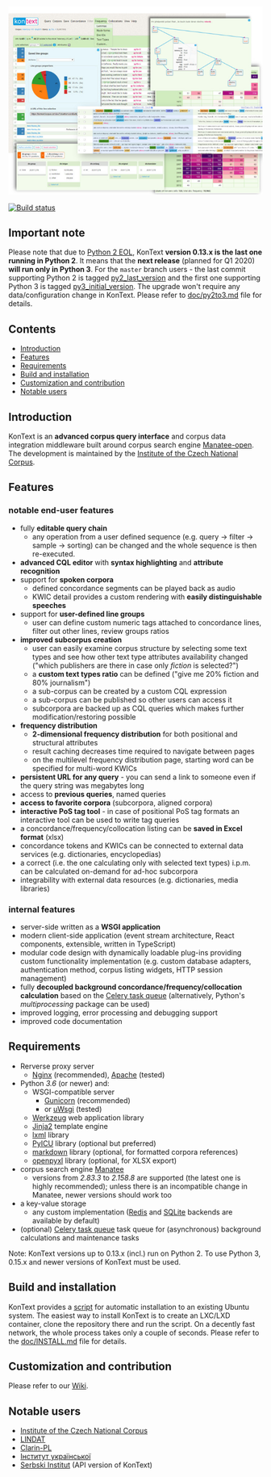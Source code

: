 ![KonText screenshot](https://github.com/czcorpus/kontext/blob/master/doc/images/kontext-screenshot1.jpg)

[![Build status](https://travis-ci.org/czcorpus/kontext.svg?branch=master)](https://travis-ci.org/czcorpus/kontext)

## Important note

Please note that due to [Python 2 EOL](https://www.python.org/doc/sunset-python-2/), KonText **version 0.13.x is the last one running in Python 2**. It means that the **next release** (planned for Q1 2020) **will run only in Python 3**. For the `master` branch users - the last commit supporting Python 2 is tagged [py2_last_version](https://github.com/czcorpus/kontext/releases/tag/py2_last_version) and the first one supporting Python 3 is tagged  [py3_initial_version](https://github.com/czcorpus/kontext/releases/tag/py3_initial_version). The upgrade won't require any data/configuration change in KonText.  Please refer to [doc/py2to3.md](doc/py2to3.md) file for details.

## Contents

* [Introduction](#introduction)
* [Features](#features)
* [Requirements](#requirements)
* [Build and installation](#build-and-installation)
* [Customization and contribution](#customization-and-contribution)
* [Notable users](#notable-users)

## Introduction

KonText is an **advanced corpus query interface** and corpus data integration middleware built around corpus search engine [Manatee-open](http://nlp.fi.muni.cz/trac/noske). The development is maintained by the [Institute of the Czech National Corpus](http://ucnk.ff.cuni.cz/).

## Features

### notable end-user features

* fully **editable query chain**
    * any operation from a user defined sequence (e.g. query -&gt; filter -&gt; sample -&gt; sorting) can be changed
    and the whole sequence is then re-executed.
* **advanced CQL editor** with **syntax highlighting** and **attribute recognition**
* support for **spoken corpora**
    * defined concordance segments can be played back as audio
    * KWIC detail provides a custom rendering with **easily distinguishable speeches**
* support for **user-defined line groups**
    * user can define custom numeric tags attached to concordance lines, filter out other lines, review groups ratios
* **improved subcorpus creation**
    * user can easily examine corpus structure by selecting some text types and see how other text type attributes
      availability changed ("which publishers are there in case only *fiction* is selected?")
    * a **custom text types ratio** can be defined ("give me 20% fiction and 80% journalism")
    * a sub-corpus can be created by a custom CQL expression
    * a sub-corpus can be published so other users can access it
    * subcorpora are backed up as CQL queries which makes further modification/restoring possible
* **frequency distribution**
    * **2-dimensional frequency distribution** for both positional and structural attributes
    * result caching decreases time required to navigate between pages
    * on the multilevel frequency distribution page, starting word can be specified for multi-word KWICs
* **persistent URL for any query** - you can send a link to someone even if the query string was megabytes long
* access to **previous queries**, named queries
* **access to favorite corpora** (subcorpora, aligned corpora)
* **interactive PoS tag tool** - in case of positional PoS tag formats an interactive tool can be used to write tag queries
* a concordance/frequency/collocation listing can be **saved in Excel format** (xlsx)
* concordance tokens and KWICs can be connected to external data services (e.g. dictionaries, encyclopedias)
* a correct (i.e. the one calculating only with selected text types) i.p.m. can be calculated on-demand for ad-hoc subcorpora
* integrability with external data resources (e.g. dictionaries, media libraries)


### internal features

* server-side written as a **WSGI application**
* modern client-side application (event stream architecture, React components, extensible, written in TypeScript)
* modular code design with dynamically loadable plug-ins providing custom functionality implementation (e.g. custom database
adapters, authentication method, corpus listing widgets, HTTP session management)
* fully **decoupled background concordance/frequency/collocation calculation** based on the
[Celery task queue](http://www.celeryproject.org/)  (alternatively, Python's *multiprocessing* package can be used)
* improved logging, error processing and debugging support
* improved code documentation


## Requirements

* Rerverse proxy server
  + [Nginx](http://nginx.org/) (recommended), [Apache](http://httpd.apache.org/) (tested)
* Python *3.6* (or newer) and:
    * WSGI-compatible server
      * [Gunicorn](http://gunicorn.org/) (recommended)
      * or [uWsgi](https://uwsgi-docs.readthedocs.io/en/latest/) (tested)
    * [Werkzeug](http://werkzeug.pocoo.org/) web application library
    * [Jinja2](https://jinja.palletsprojects.com/en/2.10.x/) template engine
    * [lxml](http://lxml.de/) library
    * [PyICU](https://pypi.python.org/pypi/PyICU) library (optional but preferred)
    * [markdown](https://pypi.python.org/pypi/Markdown) library (optional, for formatted corpora references)
    * [openpyxl](https://pythonhosted.org/openpyxl/) library (optional, for XLSX export)
* corpus search engine [Manatee](http://nlp.fi.muni.cz/trac/noske)
    * versions from *2.83.3* to *2.158.8* are supported (the latest one is highly recommended); unless there is an incompatible change in Manatee, newer versions should work too
* a key-value storage
    * any custom implementation ([Redis](http://redis.io/) and [SQLite](https://sqlite.org/) backends are available by default)
* (optional) [Celery task queue](http://www.celeryproject.org/) task queue for (asynchronous) background calculations and maintenance tasks

Note: KonText versions up to 0.13.x (incl.) run on Python 2. To use Python 3, 0.15.x and newer versions of KonText must be used.


## Build and installation

KonText provides a [script](scripts/install/install.py) for automatic installation
to an existing Ubuntu system. The easiest way to install KonText is to create an LXC/LXD container, clone
the repository there and run the script. On a decently fast network, the whole process takes only a couple
of seconds. Please refer to the [doc/INSTALL.md](doc/INSTALL.md) file for details.


## Customization and contribution

Please refer to our [Wiki](https://github.com/czcorpus/kontext/wiki/Development-and-customization).

## Notable users

* [Institute of the Czech National Corpus](https://kontext.korpus.cz/first_form)
* [LINDAT](https://ufal.mff.cuni.cz/lindat-kontext)
* [Clarin-PL](https://kontext.clarin-pl.eu/)
* [Інститут української](https://mova.institute/kontext/first_form)
* [Serbski Institut](https://www.serbski-institut.de) (API version of KonText)
